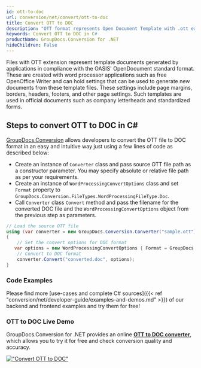 ```yaml
---
id: ott-to-doc
url: conversion/net/convert/ott-to-doc
title: Convert OTT to DOC
description: "OTT format represents Open Document Template with .ott extension. Learn how to convert OTT to DOC file programmatically in C# language using GroupDocs.Conversion for .NET library."
keywords: Convert OTT to DOC in C#
productName: GroupDocs.Conversion for .NET
hideChildren: False
---
```


Files with OTT extension represent template documents generated by applications in compliance with the OASIS' OpenDocument standard format. These are created with word processor applications such as free OpenOffice Writer and can hold settings that can be used to generate new documents from these template files. These settings include page margins, borders, headers, footers, and other page settings. Such templates are used in official documents such as company letterheads and standardized forms.

## Steps to convert OTT to DOC in C#

[GroupDocs.Conversion](https://products.groupdocs.com/conversion/net) allows developers to convert the OTT file to DOC format in an easy and intuitive way just using a few lines of code as described below:

* Create an instance of `Converter` class and pass source OTT file path as a constructor parameter. You may specify absolute or relative file path as per your requirements. 
* Create an instance of `WordProcessingConvertOptions` class and set `Format` property to `GroupDocs.Conversion.FileTypes.WordProcessingFileType.Doc`.
* Call `Converter` class `Convert` method and pass the filename for the converted DOC file and the `WordProcessingConvertOptions` object from the previous step as parameters.

```csharp
// Load the source OTT file
using (var converter = new GroupDocs.Conversion.Converter("sample.ott"))
{
    // Set the convert options for DOC format
   var options = new WordProcessingConvertOptions { Format = GroupDocs.Conversion.FileTypes.WordProcessingFileType.Doc };
    // Convert to DOC format
    converter.Convert("converted.doc", options);
}
```

### Code Examples

Please find more [use-cases and complete C# sources]({{< ref "conversion/net/developer-guide/examples-and-demos.md" >}}) of our backend and frontend examples and try them for free!

### OTT to DOC Live Demo

GroupDocs.Conversion for .NET provides an online [**OTT to DOC converter**](https://products.groupdocs.app/conversion/ott-to-doc), which allows you to try it for free and check conversion quality and accuracy.

[!["Convert OTT to DOC"](conversion/net/images/convert-to-doc/convert-ott-to-doc.png)](https://products.groupdocs.app/conversion/ott-to-doc)